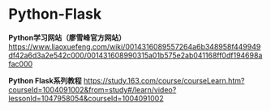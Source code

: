 # Python-Flask   
**Python学习网站（廖雪峰官方网站）** https://www.liaoxuefeng.com/wiki/0014316089557264a6b348958f449949df42a6d3a2e542c000/001431608990315a01b575e2ab041168ff0df194698afac000    
   
**Python Flask系列教程** https://study.163.com/course/courseLearn.htm?courseId=1004091002&from=study#/learn/video?lessonId=1047958054&courseId=1004091002
